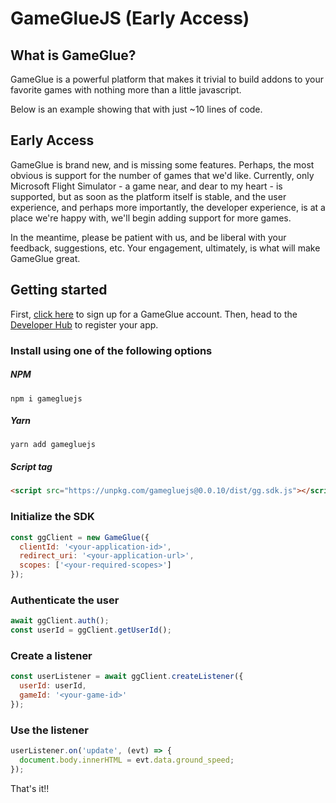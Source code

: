 # GameGlueJS (Early Access)
## What is GameGlue?
GameGlue is a powerful platform that makes it trivial to build addons to your favorite games with nothing more than a little javascript.

Below is an example showing that with just ~10 lines of code.
## Early Access
GameGlue is brand new, and is missing some features. Perhaps, the most obvious is support for the number of games that we'd like.
Currently, only Microsoft Flight Simulator - a game near, and dear to my heart - is supported, but as soon as the platform itself is stable, and the user
experience, and perhaps more importantly, the developer experience, is at a place we're happy with, we'll begin adding support for more games.

In the meantime, please be patient with us, and be liberal with your feedback, suggestions, etc. Your engagement,
ultimately, is what will make GameGlue great.

## Getting started

First, [click here](https://developer.gameglue.gg) to sign up for a GameGlue account. Then, head to the [Developer Hub](https://developer.gameglue.gg) to register your app.

### Install using one of the following options
##### NPM
```shell
npm i gamegluejs
```
##### Yarn
```shell
yarn add gamegluejs
```
##### Script tag
```html
<script src="https://unpkg.com/gamegluejs@0.0.10/dist/gg.sdk.js"></script>
```

### Initialize the SDK

```javascript
const ggClient = new GameGlue({
  clientId: '<your-application-id>',
  redirect_uri: '<your-application-url>',
  scopes: ['<your-required-scopes>']
});
```

### Authenticate the user
```javascript
await ggClient.auth();
const userId = ggClient.getUserId();
```

### Create a listener

```javascript
const userListener = await ggClient.createListener({
  userId: userId,
  gameId: '<your-game-id>'
});
```
### Use the listener
```javascript
userListener.on('update', (evt) => {
  document.body.innerHTML = evt.data.ground_speed;
});
```

That's it!!


